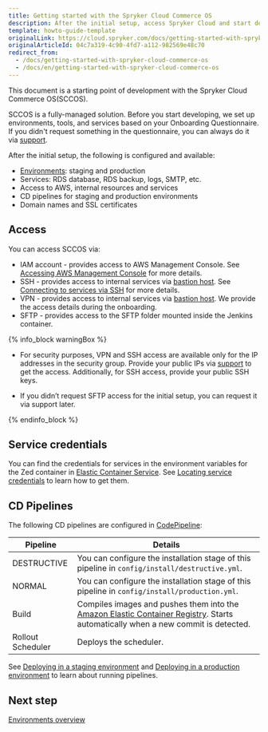 ```yaml
---
title: Getting started with the Spryker Cloud Commerce OS
description: After the initial setup, access Spryker Cloud and start developing.
template: howto-guide-template
originalLink: https://cloud.spryker.com/docs/getting-started-with-spryker-cloud-commerce-os
originalArticleId: 04c7a319-4c90-4fd7-a112-982569e48c70
redirect_from:
  - /docs/getting-started-with-spryker-cloud-commerce-os
  - /docs/en/getting-started-with-spryker-cloud-commerce-os
---
```


This document is a starting point of development with the Spryker Cloud Commerce OS(SCCOS).

SCCOS is a fully-managed solution. Before you start developing, we set up environments, tools, and services based on your Onboarding Questionnaire. If you didn't request something in the questionnaire, you can always do it via [support](https://spryker.force.com/support/s/).

After the initial setup, the following is configured and available:

* [Environments](/docs/cloud/dev/spryker-cloud-commerce-os/environments-overview.html): staging and production
* Services: RDS database, RDS backup, logs, SMTP, etc.
* Access to AWS, internal resources and services
* CD pipelines for staging and production environments
* Domain names and SSL certificates


## Access
You can access SCCOS via:

* IAM account - provides access to AWS Management Console. See [Accessing AWS Management Console](/docs/cloud/dev/spryker-cloud-commerce-os/access/accessing-aws-management-console.html) for more details.
* SSH - provides access to internal services via [bastion host](https://docs.aws.amazon.com/quickstart/latest/linux-bastion/overview.html). See [Connecting to services via SSH](/docs/cloud/dev/spryker-cloud-commerce-os/access/connecting-to-services-via-ssh.html) for more details.
* VPN - provides access to internal services via [bastion host](https://docs.aws.amazon.com/quickstart/latest/linux-bastion/overview.html). We provide the access details during the onboarding.
* SFTP - provides access to the SFTP folder mounted inside the Jenkins container.

{% info_block warningBox %}


* For security purposes, VPN and SSH access are available only for the IP addresses in the security group. Provide your public IPs via [support](https://spryker.force.com/support/s/) to get the access. Additionally, for SSH access, provide your public SSH keys.

* If you didn’t request SFTP access for the initial setup, you can request it via support later.


{% endinfo_block %}



## Service credentials
You can find the credentials for services in the environment variables for the Zed container in [Elastic Container Service](https://docs.aws.amazon.com/AmazonECS/latest/developerguide/Welcome.html). See [Locating service credentials](/docs/cloud/dev/spryker-cloud-commerce-os/access/locating-service-credentials.html) to learn how to get them.


## CD Pipelines
The following CD pipelines are configured in [CodePipeline](https://docs.aws.amazon.com/codepipeline/latest/userguide/welcome.html):

<div class="width-100">

| Pipeline | Details |
| --- | --- |
| DESTRUCTIVE | You can configure the installation stage of this pipeline in `config/install/destructive.yml`. |
| NORMAL | You can configure the installation stage of this pipeline in `config/install/production.yml`. |
| Build | Compiles images and pushes them into the [Amazon Elastic Container Registry](https://docs.aws.amazon.com/AmazonECR/latest/userguide/what-is-ecr.html). Starts automatically when a new commit is detected.  |
| Rollout Scheduler | Deploys the scheduler. |

</div>

See [Deploying in a staging environment](/docs/cloud/dev/spryker-cloud-commerce-os/deploying-in-a-staging-environment.html) and [Deploying in a production environment](/docs/cloud/dev/spryker-cloud-commerce-os/deploying-in-a-production-environment.html) to learn about running pipelines.

## Next step
[Environments overview](/docs/cloud/dev/spryker-cloud-commerce-os/environments-overview.html)
